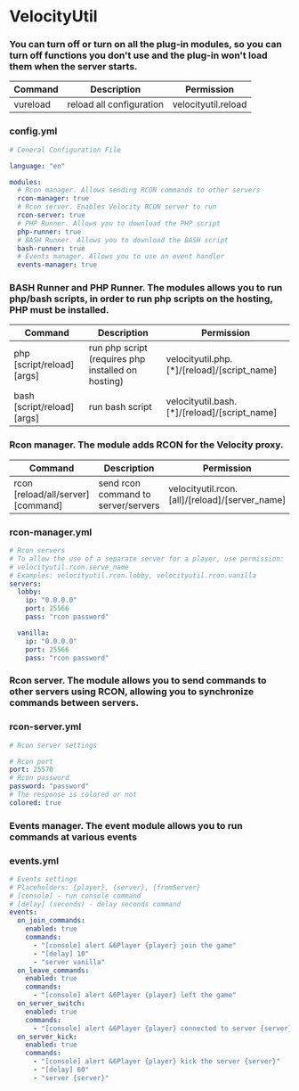 # VelocityUtil

### You can turn off or turn on all the plug-in modules, so you can turn off functions you don't use and the plug-in won't load them when the server starts.
| Command | Description | Permission |
| --- | --- | --- |
| vureload | reload all configuration | velocityutil.reload |
### config.yml
```yml
# Ceneral Configuration File

language: "en"

modules:
  # Rcon manager. Allows sending RCON commands to other servers
  rcon-manager: true
  # Rcon server. Enables Velocity RCON server to run
  rcon-server: true
  # PHP Runner. Allows you to download the PHP script
  php-runner: true
  # BASH Runner. Allows you to download the BASH script
  bash-runner: true
  # Events manager. Allows you to use an event handler
  events-manager: true
```


### BASH Runner and PHP Runner. The modules allows you to run php/bash scripts, in order to run php scripts on the hosting, PHP must be installed.
| Command | Description | Permission |
| --- | --- | --- |
| php [script/reload] [args] | run php script (requires php installed on hosting) | velocityutil.php.[*]/[reload]/[script_name] |
| bash [script/reload] [args] | run bash script | velocityutil.bash.[*]/[reload]/[script_name] |


### Rcon manager. The module adds RCON for the Velocity proxy.
| Command | Description | Permission |
| --- | --- | --- |
| rcon [reload/all/server] [command] | send rcon command to server/servers | velocityutil.rcon.[all]/[reload]/[server_name] |
### rcon-manager.yml
```yml
# Rcon servers
# To allow the use of a separate server for a player, use permission:
# velocityutil.rcon.serve_name
# Examples: velocityutil.rcon.lobby, velocityutil.rcon.vanilla
servers:
  lobby:
    ip: "0.0.0.0"
    port: 25566
    pass: "rcon password"

  vanilla:
    ip: "0.0.0.0"
    port: 25566
    pass: "rcon password"
```


### Rcon server. The module allows you to send commands to other servers using RCON, allowing you to synchronize commands between servers. 
### rcon-server.yml
```yml
# Rcon server settings

# Rcon port
port: 25570
# Rcon password
password: "password"
# The response is colored or not
colored: true
```


### Events manager. The event module allows you to run commands at various events
### events.yml
```yml
# Events settings
# Placeholders: {player}, {server}, {fromServer}
# [console] - run console command
# [delay] (seconds) - delay seconds command
events:
  on_join_commands:
    enabled: true
    commands:
      - "[console] alert &6Player {player} join the game"
      - "[delay] 10"
      - "server vanilla"
  on_leave_commands:
    enabled: true
    commands:
      - "[console] alert &6Player {player} left the game"
  on_server_switch:
    enabled: true
    commands:
      - "[console] alert &6Player {player} connected to server {server} from server {fromServer}"
  on_server_kick:
    enabled: true
    commands:
      - "[console] alert &6Player {player} kick the server {server}"
      - "[delay] 60"
      - "server {server}"
```
